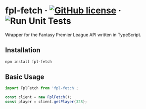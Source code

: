 # fpl-fetch &middot; [![GitHub license](https://img.shields.io/badge/license-MIT-blue.svg)](https://github.com/pmc-a/fpl-fetch/blob/main/LICENSE.md) &middot; ![Run Unit Tests](https://github.com/pmc-a/fpl-fetch/actions/workflows/tests.yml/badge.svg) 

Wrapper for the Fantasy Premier League API written in TypeScript.

## Installation

```bash
npm install fpl-fetch
```

## Basic Usage

```typescript
import FplFetch from 'fpl-fetch';

const client = new FplFetch();
const player = client.getPlayer(328);
```
